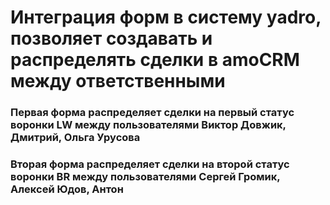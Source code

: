 # Интеграция форм в систему yadro, позволяет создавать и распределять сделки в amoCRM между ответственными
### Первая форма распределяет сделки на первый статус воронки LW между пользователями Виктор Довжик, Дмитрий, Ольга Урусова
### Вторая форма распределяет сделки на второй статус воронки BR между пользователями Сергей Громик, Алексей Юдов, Антон